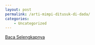 ```yaml
---
layout: post
permalink: /arti-mimpi-ditusuk-di-dada/
categories:
    - Uncategorized
---
```


[Baca Selengkapnya](/07)